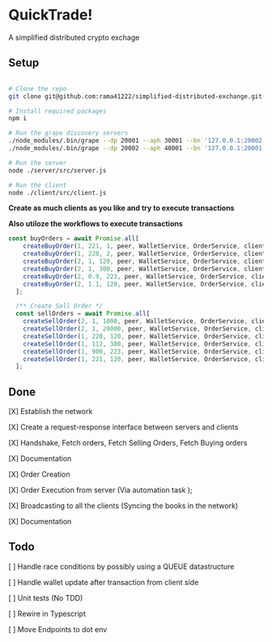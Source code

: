# QuickTrade!
A simplified distributed crypto exchage

## Setup
```bash

# Clone the repo
git clone git@github.com:rama41222/simplified-distributed-exchange.git

# Install required packages
npm i

# Run the grape discovery servers
./node_modules/.bin/grape --dp 20001 --aph 30001 --bn '127.0.0.1:20002'
./node_modules/.bin/grape --dp 20002 --aph 40001 --bn '127.0.0.1:20001'

# Run the server
node ./server/src/server.js 

# Run the client
node ./client/src/client.js 
```

**Create as much clients as you like and try to execute transactions**

**Also utiloze the workflows to execute transactions**

```javascript
const buyOrders = await Promise.all[
    createBuyOrder(1, 221, 1, peer, WalletService, OrderService, clientName),
    createBuyOrder(1, 220, 2, peer, WalletService, OrderService, clientName),
    createBuyOrder(2, 1, 120, peer, WalletService, OrderService, clientName),
    createBuyOrder(2, 1, 300, peer, WalletService, OrderService, clientName),
    createBuyOrder(2, 0.9, 223, peer, WalletService, OrderService, clientName),
    createBuyOrder(2, 1.1, 120, peer, WalletService, OrderService, clientName)
  ];

  /** Create Sell Order */
  const sellOrders = await Promise.all[
    createSellOrder(2, 1, 1000, peer, WalletService, OrderService, clientName),
    createSellOrder(2, 1, 20000, peer, WalletService, OrderService, clientName),
    createSellOrder(1, 220, 120, peer, WalletService, OrderService, clientName),
    createSellOrder(1, 112, 300, peer, WalletService, OrderService, clientName),
    createSellOrder(1, 900, 223, peer, WalletService, OrderService, clientName),
    createSellOrder(1, 221, 120, peer, WalletService, OrderService, clientName)
  ];
```

## Done

[X] Establish the network

[X] Create a request-response interface between servers and clients

[X] Handshake, Fetch orders, Fetch Selling Orders, Fetch Buying orders

[X] Documentation

[X] Order Creation

[X] Order Execution from server (Via automation task );

[X] Broadcasting to all the clients (Syncing the books in the network)

[X] Documentation

## Todo

[ ] Handle race conditions by possibly using a QUEUE datastructure

[ ] Handle wallet update after transaction from client side

[ ] Unit tests (No TDD)

[ ] Rewire in Typescript

[ ] Move Endpoints to dot env
